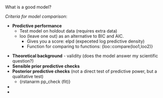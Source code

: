 
What is a good model?

*Criteria for model comparison*:
- **Predictive performance** 
	- Test model on holdout data (requires extra data)
	- loo (leave one out) as an alternative to BIC and AIC.
		- Gives you a score: elpd (expeceted log predictive density)
		- Function for comparing to functions: {loo::compare(loo1,loo2)}
* **Theoretical background** - validity (does the model answer my scientific question?)
* **Sensible prior predictive checks**
* **Posterior predictive checks** (not a direct test of predictive power, but a qualitative test) 
	* {rstanarm pp_check (fit)}
* 
* 
